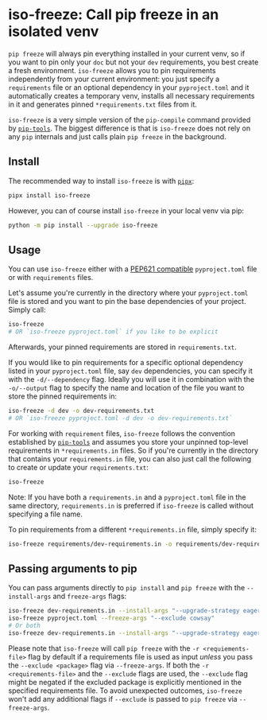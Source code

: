 # iso-freeze: Call pip freeze in an isolated venv

`pip freeze` will always pin everything installed in your current venv, so if you want to pin only your `doc` but not your `dev` requirements, you best create a fresh environment. `iso-freeze` allows you to pin requirements independently from your current environment: you just specify a `requirements` file or an optional dependency in your `pyproject.toml` and it automatically creates a temporary venv, installs all necessary requirements in it and generates pinned `*requirements.txt` files from it.

`iso-freeze` is a very simple version of the `pip-compile` command provided by [`pip-tools`](https://github.com/jazzband/pip-tools). The biggest difference is that is `iso-freeze` does not rely on any `pip` internals and just calls plain `pip freeze` in the background.

## Install

The recommended way to install `iso-freeze` is with [`pipx`](https://pypa.github.io/pipx/):

```bash
pipx install iso-freeze
```

However, you can of course install `iso-freeze` in your local venv via pip:

```bash
python -m pip install --upgrade iso-freeze
```

## Usage

You can use `iso-freeze` either with a [PEP621 compatible](https://peps.python.org/pep-0621/) `pyproject.toml` file or with `requirements` files.

Let's assume you're currently in the directory where your `pyproject.toml` file is stored and you want to pin the base dependencies of your project. Simply call:

```bash
iso-freeze
# OR `iso-freeze pyproject.toml` if you like to be explicit
```

Afterwards, your pinned requirements are stored in `requirements.txt`.

If you would like to pin requirements for a specific optional dependency listed in your `pyproject.toml` file, say `dev` dependencies, you can specify it with the `-d/--dependency` flag. Ideally you will use it in combination with the `-o/--output` flag to specify the name and location of the file you want to store the pinned requirements in:

```bash
iso-freeze -d dev -o dev-requirements.txt
# OR `iso-freeze pyproject.toml -d dev -o dev-requirements.txt`
```

For working with `requirement` files, `iso-freeze` follows the convention established by [`pip-tools`](https://github.com/jazzband/pip-tools) and assumes you store your unpinned top-level requirements in `*requirements.in` files. So if you're currently in the directory that contains your `requirements.in` file, you can also just call the following to create or update your `requirements.txt`:

```bash
iso-freeze
```

Note: If you have both a `requirements.in` and a `pyproject.toml` file in the same directory, `requirements.in` is preferred if `iso-freeze` is called without specifying a file name.

To pin requirements from a different `*requirements.in` file, simply specify it:

```bash
iso-freeze requirements/dev-requirements.in -o requirements/dev-requirements.txt
```

## Passing arguments to pip

You can pass arguments directly to `pip install` and `pip freeze` with the `--install-args` and `freeze-args` flags:

```bash
iso-freeze dev-requirements.in --install-args "--upgrade-strategy eager --require-hashes"
iso-freeze pyproject.toml --freeze-args "--exclude cowsay"
# Or both
iso-freeze dev-requirements.in --install-args "--upgrade-strategy eager" --freeze-args "--exclude cowsay"
```

Please note that `iso-freeze` will call `pip freeze` with the `-r <requiements-file>` flag by default if a requirements file is used as input _unless_ you pass the `--exclude <package>` flag via `--freeze-args`. If both the `-r <requirements-file>` and the `--exclude` flags are used, the `--exclude` flag might be negated if the excluded package is explicitly mentioned in the specified requirements file. To avoid unexpected outcomes, `iso-freeze` won't add any additional flags if `--exclude` is passed to `pip freeze` via `--freeze-args`.
